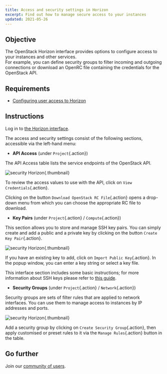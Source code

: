 ```yaml
---
title: Access and security settings in Horizon
excerpt: Find out how to manage secure access to your instances
updated: 2021-05-26
---
```


## Objective

The OpenStack Horizon interface provides options to configure access to your instances and other services.<br>
For example, you can define security groups to filter incoming and outgoing connections or download an OpenRC file containing the credentials for the OpenStack API.

## Requirements

- [Configuring user access to Horizon](/pages/public_cloud/compute/introducing_horizon)

## Instructions

Log in to [the Horizon interface](https://horizon.cloud.ovh.net/auth/login/).

The access and security settings consist of the following sections, accessible via the left-hand menu:

- **API Access** (under `Project`{.action})

The API Access table lists the service endpoints of the OpenStack API.

![security Horizon](images/api_access.png){.thumbnail}

To review the access values to use with the API, click on `View Credentials`{.action}.

Clicking on the button `Download OpenStack RC File`{.action} opens a drop-down menu from which you can choose the appropriate RC file to download.

- **Key Pairs** (under `Project`{.action} / `Compute`{.action})

This section allows you to store and manage SSH key pairs. You can simply create and add a public and a private key by clicking on the button `Create Key Pair`{.action}.

![security Horizon](images/key_pairs.png){.thumbnail}

If you have an existing key to add, click on `Import Public Key`{.action}. In the popup window, you can enter a key string or select a key file.

This interface section includes some basic instructions; for more information about SSH keys please refer to [this guide](/pages/public_cloud/compute/creating-ssh-keys-pci).

- **Security Groups** (under `Project`{.action} / `Network`{.action})

Security groups are sets of filter rules that are applied to network interfaces. You can use them to manage access to instances by IP addresses and ports.

![security Horizon](images/security_groups.png){.thumbnail}

Add a security group by clicking on `Create Security Group`{.action}, then apply customised or preset rules to it via the `Manage Rules`{.action} button in the table.

## Go further

Join our [community of users](/links/community).
